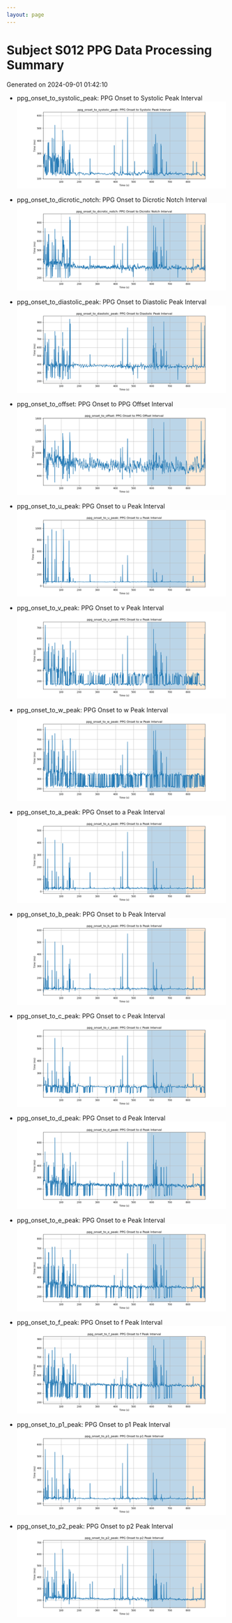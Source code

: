 ```yaml
---
layout: page
---
```



# Subject S012 PPG Data Processing Summary
Generated on 2024-09-01 01:42:10

- ppg_onset_to_systolic_peak: PPG Onset to Systolic Peak Interval
![ppg_onset_to_systolic_peak: PPG Onset to Systolic Peak Interval](images/p000007_ppg_fiducials_s2000_e1800000_ppg_onset_to_systolic_peak.png)

- ppg_onset_to_dicrotic_notch: PPG Onset to Dicrotic Notch Interval
![ppg_onset_to_dicrotic_notch: PPG Onset to Dicrotic Notch Interval](images/p000007_ppg_fiducials_s2000_e1800000_ppg_onset_to_dicrotic_notch.png)

- ppg_onset_to_diastolic_peak: PPG Onset to Diastolic Peak Interval
![ppg_onset_to_diastolic_peak: PPG Onset to Diastolic Peak Interval](images/p000007_ppg_fiducials_s2000_e1800000_ppg_onset_to_diastolic_peak.png)

- ppg_onset_to_offset: PPG Onset to PPG Offset Interval
![ppg_onset_to_offset: PPG Onset to PPG Offset Interval](images/p000007_ppg_fiducials_s2000_e1800000_ppg_onset_to_offset.png)

- ppg_onset_to_u_peak: PPG Onset to u Peak Interval
![ppg_onset_to_u_peak: PPG Onset to u Peak Interval](images/p000007_ppg_fiducials_s2000_e1800000_ppg_onset_to_u_peak.png)

- ppg_onset_to_v_peak: PPG Onset to v Peak Interval
![ppg_onset_to_v_peak: PPG Onset to v Peak Interval](images/p000007_ppg_fiducials_s2000_e1800000_ppg_onset_to_v_peak.png)

- ppg_onset_to_w_peak: PPG Onset to w Peak Interval
![ppg_onset_to_w_peak: PPG Onset to w Peak Interval](images/p000007_ppg_fiducials_s2000_e1800000_ppg_onset_to_w_peak.png)

- ppg_onset_to_a_peak: PPG Onset to a Peak Interval
![ppg_onset_to_a_peak: PPG Onset to a Peak Interval](images/p000007_ppg_fiducials_s2000_e1800000_ppg_onset_to_a_peak.png)

- ppg_onset_to_b_peak: PPG Onset to b Peak Interval
![ppg_onset_to_b_peak: PPG Onset to b Peak Interval](images/p000007_ppg_fiducials_s2000_e1800000_ppg_onset_to_b_peak.png)

- ppg_onset_to_c_peak: PPG Onset to c Peak Interval
![ppg_onset_to_c_peak: PPG Onset to c Peak Interval](images/p000007_ppg_fiducials_s2000_e1800000_ppg_onset_to_c_peak.png)

- ppg_onset_to_d_peak: PPG Onset to d Peak Interval
![ppg_onset_to_d_peak: PPG Onset to d Peak Interval](images/p000007_ppg_fiducials_s2000_e1800000_ppg_onset_to_d_peak.png)

- ppg_onset_to_e_peak: PPG Onset to e Peak Interval
![ppg_onset_to_e_peak: PPG Onset to e Peak Interval](images/p000007_ppg_fiducials_s2000_e1800000_ppg_onset_to_e_peak.png)

- ppg_onset_to_f_peak: PPG Onset to f Peak Interval
![ppg_onset_to_f_peak: PPG Onset to f Peak Interval](images/p000007_ppg_fiducials_s2000_e1800000_ppg_onset_to_f_peak.png)

- ppg_onset_to_p1_peak: PPG Onset to p1 Peak Interval
![ppg_onset_to_p1_peak: PPG Onset to p1 Peak Interval](images/p000007_ppg_fiducials_s2000_e1800000_ppg_onset_to_p1_peak.png)

- ppg_onset_to_p2_peak: PPG Onset to p2 Peak Interval
![ppg_onset_to_p2_peak: PPG Onset to p2 Peak Interval](images/p000007_ppg_fiducials_s2000_e1800000_ppg_onset_to_p2_peak.png)
